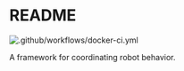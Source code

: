 README
======

![.github/workflows/docker-ci.yml](https://github.com/robotpt/cordial/workflows/.github/workflows/docker-ci.yml/badge.svg)

A framework for coordinating robot behavior.
